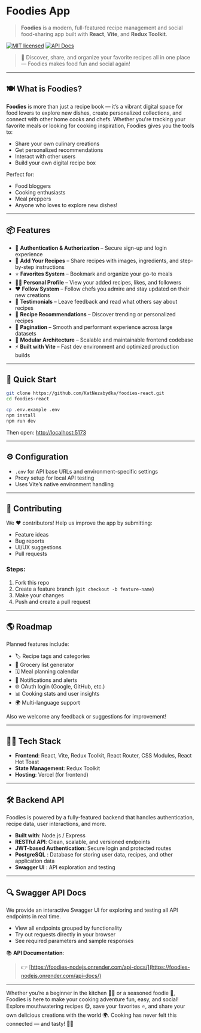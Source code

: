 # Foodies App

> **Foodies** is a modern, full-featured recipe management and social food-sharing app built with **React**, **Vite**, and **Redux Toolkit**.

[![MIT licensed](https://img.shields.io/badge/license-MIT-blue.svg)](LICENSE.MD)
[![API Docs](https://img.shields.io/badge/api-docs-blue?logo=swagger)](https://foodies-nodejs.onrender.com/api-docs/)

> 💝 Discover, share, and organize your favorite recipes all in one place — Foodies makes food fun and social again!

---

## 🍽️ What is Foodies?

**Foodies** is more than just a recipe book — it’s a vibrant digital space for food lovers to explore new dishes, create personalized collections, and connect with other home cooks and chefs. Whether you're tracking your favorite meals or looking for cooking inspiration, Foodies gives you the tools to:

* Share your own culinary creations
* Get personalized recommendations
* Interact with other users
* Build your own digital recipe box

Perfect for:

* Food bloggers
* Cooking enthusiasts
* Meal preppers
* Anyone who loves to explore new dishes!

---

## 📦 Features

* 🔐 **Authentication & Authorization** – Secure sign-up and login experience
* 🍲 **Add Your Recipes** – Share recipes with images, ingredients, and step-by-step instructions
* ⭐ **Favorites System** – Bookmark and organize your go-to meals
* 👨‍🍳 **Personal Profile** – View your added recipes, likes, and followers
* ❤️ **Follow System** – Follow chefs you admire and stay updated on their new creations
* 💬 **Testimonials** – Leave feedback and read what others say about recipes
* 🔁 **Recipe Recommendations** – Discover trending or personalized recipes
* 📱 **Pagination** – Smooth and performant experience across large datasets
* 🧩 **Modular Architecture** – Scalable and maintainable frontend codebase
* ⚡ **Built with Vite** – Fast dev environment and optimized production builds

---


## 🚀 Quick Start

```bash
git clone https://github.com/KatNezabydka/foodies-react.git
cd foodies-react

cp .env.example .env
npm install
npm run dev
```

Then open: [http://localhost:5173](http://localhost:5173)

---

## ⚙️ Configuration

* `.env` for API base URLs and environment-specific settings
* Proxy setup for local API testing
* Uses Vite’s native environment handling

---

## 🙌 Contributing

We ❤️ contributors!
Help us improve the app by submitting:

* Feature ideas
* Bug reports
* UI/UX suggestions
* Pull requests

### Steps:

1. Fork this repo
2. Create a feature branch (`git checkout -b feature-name`)
3. Make your changes
4. Push and create a pull request

---

## 🌎 Roadmap

Planned features include:

* 🏷️ Recipe tags and categories
* 🧾 Grocery list generator
* 🗓️ Meal planning calendar
* 🔔 Notifications and alerts
* 🌐 OAuth login (Google, GitHub, etc.)
* 📊 Cooking stats and user insights
* 🌍 Multi-language support

Also we welcome any feedback or suggestions for improvement!

---

## 👨‍💻 Tech Stack

* **Frontend**: React, Vite, Redux Toolkit, React Router, CSS Modules, React Hot Toast
* **State Management**: Redux Toolkit
* **Hosting**: Vercel (for frontend)

---


## 🛠️ Backend API

Foodies is powered by a fully-featured backend that handles authentication, recipe data, user interactions, and more.

* **Built with**: Node.js / Express
* **RESTful API**: Clean, scalable, and versioned endpoints
* **JWT-based Authentication**: Secure login and protected routes
* **PostgreSQL** : Database for storing user data, recipes, and other application data
* **Swagger UI** : API exploration and testing

---

## 🔍 Swagger API Docs

We provide an interactive Swagger UI for exploring and testing all API endpoints in real time.

* View all endpoints grouped by functionality
* Try out requests directly in your browser
* See required parameters and sample responses

📚 **API Documentation**:


> 👉 [https://foodies-nodejs.onrender.com/api-docs/](https://foodies-nodejs.onrender.com/api-docs/)

---

Whether you’re a beginner in the kitchen 🧑‍🍳 or a seasoned foodie 🍝, Foodies is here to make your cooking adventure fun, easy, and social!
Explore mouthwatering recipes 😋, save your favorites ⭐, and share your own delicious creations with the world 🌍.
Cooking has never felt this connected — and tasty! 🥑✨
